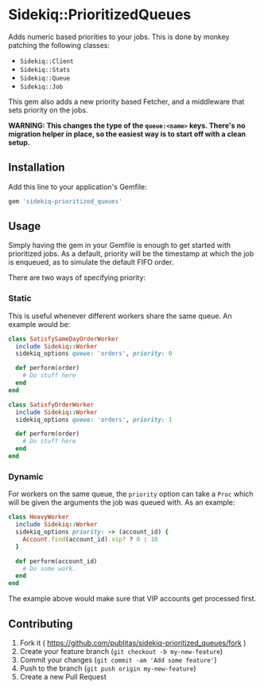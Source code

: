# Sidekiq::PrioritizedQueues

Adds numeric based priorities to your jobs. This is done by monkey patching the following classes:

- `Sidekiq::Client`
- `Sidekiq::Stats`
- `Sidekiq::Queue`
- `Sidekiq::Job`

This gem also adds a new priority based Fetcher, and a middleware that sets priority on the jobs.

**WARNING: This changes the type of the `queue:<name>` keys. There's no migration helper in place, so the easiest way is to start off with a clean setup.**

## Installation

Add this line to your application's Gemfile:

```ruby
gem 'sidekiq-prioritized_queues'
```

## Usage

Simply having the gem in your Gemfile is enough to get started with prioritized jobs. As a default, priority will be the timestamp at which the job is enqueued, as to simulate the default FIFO order.

There are two ways of specifying priority:

### Static

This is useful whenever different workers share the same queue. An example would be:

```ruby
class SatisfySameDayOrderWorker
  include Sidekiq::Worker
  sidekiq_options queue: 'orders', priority: 0

  def perform(order)
    # Do stuff here
  end
end

class SatisfyOrderWorker
  include Sidekiq::Worker
  sidekiq_options queue: 'orders', priority: 1

  def perform(order)
    # Do stuff here
  end
end
```

### Dynamic

For workers on the same queue, the `priority` option can take a `Proc` which will be given the arguments the job was queued with. As an example:

```ruby
class HeavyWorker
  include Sidekiq::Worker
  sidekiq_options priority: -> (account_id) {
    Account.find(account_id).vip? ? 0 : 10
  }

  def perform(account_id)
    # Do some work.
  end
end
```

The example above would make sure that VIP accounts get processed first.

## Contributing

1. Fork it ( https://github.com/publitas/sidekiq-prioritized_queues/fork )
2. Create your feature branch (`git checkout -b my-new-feature`)
3. Commit your changes (`git commit -am 'Add some feature'`)
4. Push to the branch (`git push origin my-new-feature`)
5. Create a new Pull Request
